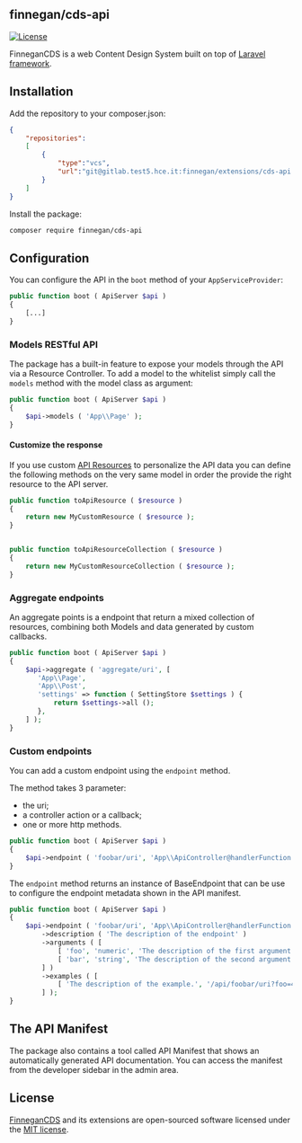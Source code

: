 ## finnegan/cds-api

[![License](http://img.shields.io/badge/license-MIT-brightgreen.svg?style=flat-square)](https://tldrlegal.com/license/mit-license)

FinneganCDS is a web Content Design System built on top of [Laravel framework](http://laravel.com).

## Installation

Add the repository to your composer.json:
```json
{
    "repositories":
    [
        {
            "type":"vcs",
            "url":"git@gitlab.test5.hce.it:finnegan/extensions/cds-api.git"
        }
    ]
}
```

Install the package:
```bash
composer require finnegan/cds-api
```


## Configuration

You can configure the API in the `boot` method of your `AppServiceProvider`:
```php
public function boot ( ApiServer $api )
{
    [...]
}
```

### Models RESTful API
The package has a built-in feature to expose your models through the API via a Resource Controller. To add a model to
the whitelist simply call the `models` method with the model class as argument:

```php
public function boot ( ApiServer $api )
{
    $api->models ( 'App\\Page' );
}
```

#### Customize the response
If you use custom [API Resources](https://laravel.com/docs/5.5/eloquent-resources) to personalize the API data you
can define the following methods on the very same model in order the provide the right resource to the API server.

```php
public function toApiResource ( $resource )
{
    return new MyCustomResource ( $resource );
}


public function toApiResourceCollection ( $resource )
{
    return new MyCustomResourceCollection ( $resource );
}
```

### Aggregate endpoints
An aggregate points is a endpoint that return a mixed collection of resources, combining both Models and data
generated by custom callbacks.

 ```php
 public function boot ( ApiServer $api )
 {
     $api->aggregate ( 'aggregate/uri', [
        'App\\Page',
        'App\\Post',
        'settings' => function ( SettingStore $settings ) {
            return $settings->all ();
        },
     ] );
 }
 ```

### Custom endpoints
You can add a custom endpoint using the `endpoint` method.

The method takes 3 parameter:
*  the uri;
*  a controller action or a callback;
*  one or more http methods.

```php
public function boot ( ApiServer $api )
{
    $api->endpoint ( 'foobar/uri', 'App\\ApiController@handlerFunction', 'post' );
}
```

The `endpoint` method returns an instance of BaseEndpoint that can be use to configure the endpoint metadata shown in
the API manifest.

```php
public function boot ( ApiServer $api )
{
    $api->endpoint ( 'foobar/uri', 'App\\ApiController@handlerFunction', 'post' )
        ->description ( 'The description of the endpoint' )
        ->arguments ( [
            [ 'foo', 'numeric', 'The description of the first argument.' ],
            [ 'bar', 'string', 'The description of the second argument.' ],
        ] )
        ->examples ( [
            [ 'The description of the example.', '/api/foobar/uri?foo=42' ],
        ] );
}
```

## The API Manifest
The package also contains a tool called API Manifest that shows an automatically generated API documentation. You can
access the manifest from the developer sidebar in the admin area.

## License

[FinneganCDS](https://gitlab.test5.hce.it/finnegan/extensions) and its extensions are open-sourced software licensed 
under the [MIT license](http://opensource.org/licenses/MIT).
